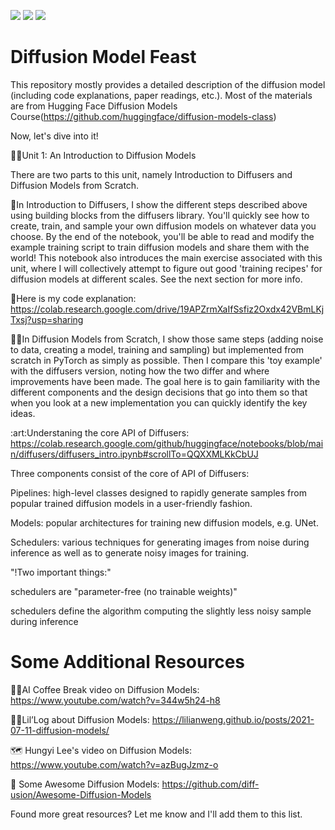 ![](https://img.shields.io/badge/-Python-3776AB?style=flat-square&logo=Python&logoColor=FFFFFF)
![](https://img.shields.io/badge/-Pytorch-EE4C2C?style=flat-square&logo=Pytorch&logoColor=FFFFFF)
![](https://img.shields.io/badge/-GoogleColab-F9AB00?style=flat-square&logo=GoogleColab&logoColor=FFFFFF)

# Diffusion Model Feast
This repository mostly provides a detailed description of the diffusion model (including code explanations, paper readings, etc.).
Most of the materials are from Hugging Face Diffusion Models Course(https://github.com/huggingface/diffusion-models-class)

Now, let's dive into it!

👩‍🎓Unit 1: An Introduction to Diffusion Models

There are two parts to this unit, namely Introduction to Diffusers and Diffusion Models from Scratch.

🧨In Introduction to Diffusers, I show the different steps described above using building blocks from the diffusers library. You'll quickly see how to create, train, and sample your own diffusion models on whatever data you choose. By the end of the notebook, you'll be able to read and modify the example training script to train diffusion models and share them with the world! This notebook also introduces the main exercise associated with this unit, where I will collectively attempt to figure out good 'training recipes' for diffusion models at different scales. See the next section for more info.

🤗Here is my code explanation: https://colab.research.google.com/drive/19APZrmXaIfSsfiz2Oxdx42VBmLKjTxsj?usp=sharing

🧑‍🔬In Diffusion Models from Scratch, I show those same steps (adding noise to data, creating a model, training and sampling) but implemented from scratch in PyTorch as simply as possible. Then I compare this 'toy example' with the diffusers version, noting how the two differ and where improvements have been made. The goal here is to gain familiarity with the different components and the design decisions that go into them so that when you look at a new implementation you can quickly identify the key ideas.

\:art\:Understaning the core API of Diffusers:
https://colab.research.google.com/github/huggingface/notebooks/blob/main/diffusers/diffusers_intro.ipynb#scrollTo=QQXXMLKkCbUJ

Three components consist of the core of API of Diffusers:

Pipelines: high-level classes designed to rapidly generate samples from popular trained diffusion models in a user-friendly fashion.

Models: popular architectures for training new diffusion models, e.g. UNet.

Schedulers: various techniques for generating images from noise during inference as well as to generate noisy images for training.

"!Two important things:"

schedulers are "parameter-free (no trainable weights)"

schedulers define the algorithm computing the slightly less noisy sample during inference

# Some Additional Resources

🏋️‍♂️AI Coffee Break video on Diffusion Models: https://www.youtube.com/watch?v=344w5h24-h8

🏋️‍♂️Lil’Log about Diffusion Models: https://lilianweng.github.io/posts/2021-07-11-diffusion-models/

🗺 Hungyi Lee's video on Diffusion Models: https://www.youtube.com/watch?v=azBugJzmz-o

🤗 Some Awesome Diffusion Models: https://github.com/diff-usion/Awesome-Diffusion-Models

Found more great resources? Let me know and I'll add them to this list.
